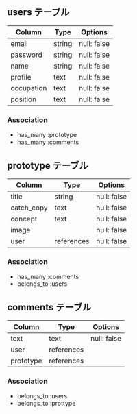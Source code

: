 ## users テーブル

| Column     | Type   | Options     |
| ---------- | ------ | ----------- |
| email      | string | null: false |
| password   | string | null: false |
| name       | string | null: false | 
| profile    | text   | null: false |
| occupation | text   | null: false |
| position   | text   | null: false |

### Association

- has_many :prototype
- has_many :comments

## prototype テーブル　


| Column     | Type       | Options     |
| ---------- | ---------- | ----------- |
| title      | string     | null: false |
| catch_copy | text       | null: false |
| concept    | text       | null: false | 
| image      |            | null: false |
| user       | references | null: false |

### Association

- has_many :comments
- belongs_to :users

## comments テーブル

 Column     | Type       | Options     |
| --------- | ---------- | ----------- |
| text      | text       | null: false |
| user      | references |             |
| prototype | references |             | 

### Association

- belongs_to :users
- belongs_to :prottype